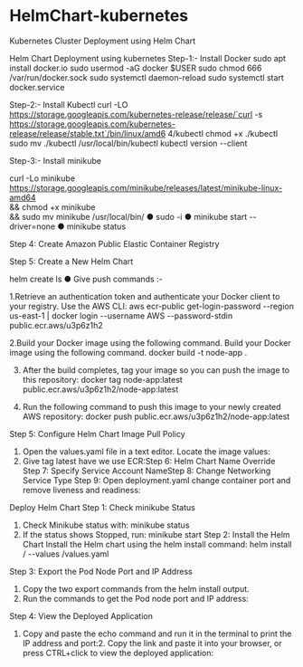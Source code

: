 # HelmChart-kubernetes
Kubernetes Cluster Deployment using Helm Chart


Helm Chart Deployment using kubernetes
Step-1:- Install Docker
sudo apt install docker.io
sudo usermod -aG docker $USER
sudo chmod 666 /var/run/docker.sock
sudo systemctl daemon-reload
sudo systemctl start docker.service

Step-2:- Install Kubectl
curl -LO https://storage.googleapis.com/kubernetes-release/release/`curl -s
https://storage.googleapis.com/kubernetes-release/release/stable.txt`/bin/linux/amd6
4/kubectl
chmod +x ./kubectl
sudo mv ./kubectl /usr/local/bin/kubectl
kubectl version --client

Step-3:- Install minikube

curl -Lo minikube
https://storage.googleapis.com/minikube/releases/latest/minikube-linux-amd64 \
&& chmod +x minikube \
&& sudo mv minikube /usr/local/bin/
● sudo -i
● minikube start --driver=none
● minikube status


Step 4: Create Amazon Public Elastic Container
Registry

Step 5: Create a New Helm Chart

helm create <chart name>
ls <chart name>● Give push commands :-

1.Retrieve an authentication token and authenticate your Docker client to your registry.
Use the AWS CLI:
aws ecr-public get-login-password --region us-east-1 | docker login --username AWS
--password-stdin public.ecr.aws/u3p6z1h2

2.Build your Docker image using the following command. Build your Docker image using
the following command.
docker build -t node-app .

3. After the build completes, tag your image so you can push the image to this
repository:
docker tag node-app:latest public.ecr.aws/u3p6z1h2/node-app:latest

4. Run the following command to push this image to your newly created AWS
repository:
docker push public.ecr.aws/u3p6z1h2/node-app:latest

Step 5: Configure Helm Chart Image Pull Policy

1. Open the values.yaml file in a text editor. Locate the image values:
2. Give tag latest have we use ECR:Step 6: Helm Chart Name Override
Step 7: Specify Service Account NameStep 8: Change Networking Service Type
Step 9: Open deployment.yaml change container
port and remove liveness and readiness:

Deploy Helm Chart
Step 1: Check minikube Status
1. Check Minikube status with:
minikube status
2. If the status shows Stopped, 
run:
minikube start
Step 2: Install the Helm Chart
Install the Helm chart using the helm install command:
helm install <full name override> <chart name>/ --values <chart name>/values.yaml

Step 3: Export the Pod Node Port and IP Address
1. Copy the two export commands from the helm install output.
2. Run the commands to get the Pod node port and IP address:

Step 4: View the Deployed Application
1. Copy and paste the echo command and run it in the terminal to print the IP address and
port:2. Copy the link and paste it into your browser, or press CTRL+click to view the deployed
application:

